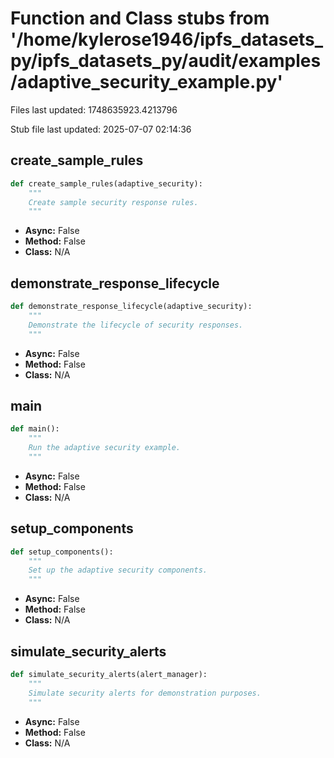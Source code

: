 # Function and Class stubs from '/home/kylerose1946/ipfs_datasets_py/ipfs_datasets_py/audit/examples/adaptive_security_example.py'

Files last updated: 1748635923.4213796

Stub file last updated: 2025-07-07 02:14:36

## create_sample_rules

```python
def create_sample_rules(adaptive_security):
    """
    Create sample security response rules.
    """
```
* **Async:** False
* **Method:** False
* **Class:** N/A

## demonstrate_response_lifecycle

```python
def demonstrate_response_lifecycle(adaptive_security):
    """
    Demonstrate the lifecycle of security responses.
    """
```
* **Async:** False
* **Method:** False
* **Class:** N/A

## main

```python
def main():
    """
    Run the adaptive security example.
    """
```
* **Async:** False
* **Method:** False
* **Class:** N/A

## setup_components

```python
def setup_components():
    """
    Set up the adaptive security components.
    """
```
* **Async:** False
* **Method:** False
* **Class:** N/A

## simulate_security_alerts

```python
def simulate_security_alerts(alert_manager):
    """
    Simulate security alerts for demonstration purposes.
    """
```
* **Async:** False
* **Method:** False
* **Class:** N/A
